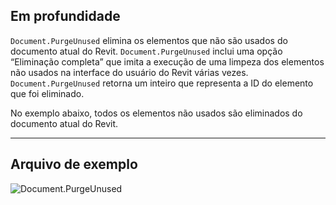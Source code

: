 ## Em profundidade
`Document.PurgeUnused` elimina os elementos que não são usados do documento atual do Revit. `Document.PurgeUnused` inclui uma opção “Eliminação completa” que imita a execução de uma limpeza dos elementos não usados na interface do usuário do Revit várias vezes. `Document.PurgeUnused` retorna um inteiro que representa a ID do elemento que foi eliminado.

No exemplo abaixo, todos os elementos não usados são eliminados do documento atual do Revit.
___
## Arquivo de exemplo

![Document.PurgeUnused](./Revit.Application.Document.PurgeUnused_img.jpg)
